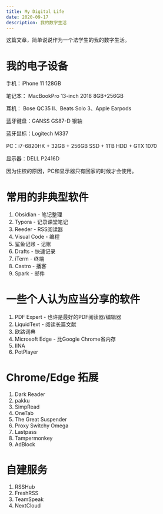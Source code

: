 ```yaml
---
title: My Digital Life
date: 2020-09-17
description: 我的数字生活
---
```


这篇文章，简单说说作为一个法学生的我的数字生活。

# 我的电子设备
手机：iPhone 11 128GB

笔记本： MacBookPro 13-inch 2018 8GB+256GB

耳机： Bose QC35 II、Beats Solo 3、Apple Earpods

蓝牙键盘：GANSS GS87-D 银轴

蓝牙鼠标：Logitech M337

PC：i7-6820HK + 32GB + 256GB SSD + 1TB HDD + GTX 1070 

显示器：DELL P2416D

因为住校的原因，PC和显示器只有回家的时候才会使用。

# 常用的非典型软件
1. Obsidian - 笔记整理
2. Typora - 记录课堂笔记
3. Reeder - RSS阅读器
4. Visual Code - 编程
5. 鲨鱼记账 - 记账
6. Drafts - 快速记录
7. iTerm - 终端
8. Castro - 播客
9. Spark - 邮件

# 一些个人认为应当分享的软件
1. PDF Expert - 也许是最好的PDF阅读器/编辑器
2. LiquidText - 阅读长篇文献
3. 欧路词典
4. Microsoft Edge - 比Google Chrome省内存
5. IINA
6. PotPlayer

# Chrome/Edge 拓展
1. Dark Reader
2. pakku
3. SimpRead
4. OneTab
5. The Great Suspender
6. Proxy Switchy Omega
7. Lastpass
8. Tampermonkey
9. AdBlock

# 自建服务
1. RSSHub
2. FreshRSS
3. TeamSpeak
4. NextCloud